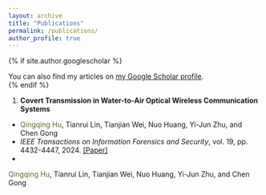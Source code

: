 ```yaml
---
layout: archive
title: "Publications"
permalink: /publications/
author_profile: true
---
```


{% if site.author.googlescholar  %}
  <div class="wordwrap">You can also find my articles on <a href="{{site.author.googlescholar}}">my Google Scholar profile</a>.</div>
{% endif %}

1. **Covert Transmission in Water-to-Air Optical Wireless Communication Systems**
  - <font color=DarkOliveGreen>Qingqing Hu</font>, Tianrui Lin, Tianjian Wei, Nuo Huang, Yi-Jun Zhu, and Chen Gong
  - *IEEE Transactions on Information Forensics and Security*, vol. 19, pp. 4432-4447, 2024. [[Paper]](/files/TIFS_Covert_Transmission.pdf)
  - 
<font color=DarkOliveGreen>Qingqing Hu</font>, Tianrui Lin, Tianjian Wei, Nuo Huang, Yi-Jun Zhu, and Chen Gong
